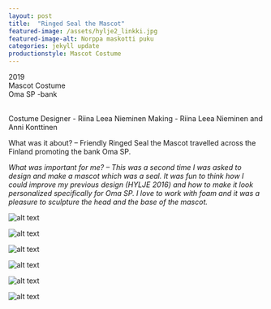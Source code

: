 ```yaml
---
layout: post
title:  "Ringed Seal the Mascot"
featured-image: /assets/hylje2_linkki.jpg
featured-image-alt: Norppa maskotti puku
categories: jekyll update
productionstyle: Mascot Costume
---
```

  2019  
  Mascot Costume  
  Oma SP -bank  
  <br/>
<p></p>  
  Costume Designer - Riina Leea Nieminen  
  Making - Riina Leea Nieminen and Anni Konttinen  
  <br/>
<p></p>
<div class="post-text-alone"> 
  What was it about? – Friendly Ringed Seal the Mascot travelled across the Finland promoting the bank Oma SP.
<p></p>
  <em>What was important for me? – This was a second time I was asked to design and make a mascot which was a seal. It was fun to think how I could improve my previous design (HYLJE 2016) and how to make it look personalized specifically for Oma SP. I love to work with foam and it was a pleasure to sculpture the head and the base of the mascot.</em>
</div>
<p></p>


![alt text](/assets/projects/norppa1.jpg)

![alt text](/assets/projects/norppa2.jpg)

![alt text](/assets/projects/norppa3.jpg)

![alt text](/assets/projects/norppa4.jpg)

![alt text](/assets/projects/norppa5.jpg)

![alt text](/assets/projects/norppa6.jpg)
